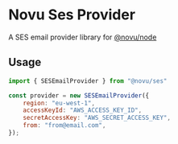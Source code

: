 # Novu Ses Provider

A SES email provider library for [@novu/node](https://github.com/notifirehq/novu)

## Usage

```javascript
import { SESEmailProvider } from "@novu/ses"

const provider = new SESEmailProvider({
    region: "eu-west-1",
    accessKeyId: "AWS_ACCESS_KEY_ID",
    secretAccessKey: "AWS_SECRET_ACCESS_KEY",
    from: "from@email.com",
});
```
